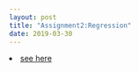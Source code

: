 ```yaml
---
layout: post
title: "Assignment2:Regression"
date: 2019-03-30
---
```

 <li><a href="/microecon/assignment2.md">see here</a></li>

